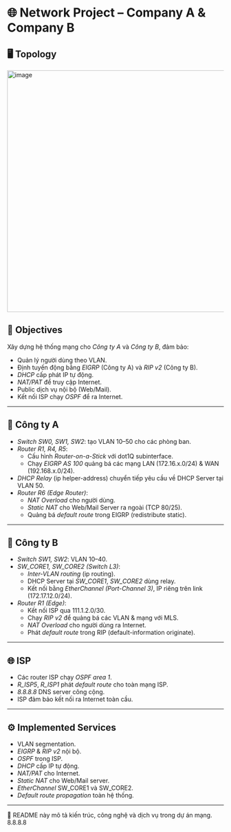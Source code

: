 # 🌐 Network Project – Company A & Company B
## 🖥️ Topology
<img width="958" height="561" alt="image" src="https://github.com/user-attachments/assets/0f4863a4-47c5-481e-b480-5cfa25a209df" />

## 🎯 Objectives
Xây dựng hệ thống mạng cho *Công ty A* và *Công ty B*, đảm bảo:
- Quản lý người dùng theo VLAN.
- Định tuyến động bằng *EIGRP* (Công ty A) và *RIP v2* (Công ty B).
- *DHCP* cấp phát IP tự động.
- *NAT/PAT* để truy cập Internet.
- Public dịch vụ nội bộ (Web/Mail).
- Kết nối ISP chạy *OSPF* để ra Internet.

---

## 🏢 Công ty A
- *Switch SW0, SW1, SW2*: tạo VLAN 10–50 cho các phòng ban.  
- *Router R1, R4, R5*:
  - Cấu hình *Router-on-a-Stick* với dot1Q subinterface.
  - Chạy *EIGRP AS 100* quảng bá các mạng LAN (172.16.x.0/24) & WAN (192.168.x.0/24).
- *DHCP Relay* (ip helper-address) chuyển tiếp yêu cầu về DHCP Server tại VLAN 50.  
- *Router R6 (Edge Router)*:
  - *NAT Overload* cho người dùng.
  - *Static NAT* cho Web/Mail Server ra ngoài (TCP 80/25).
  - Quảng bá *default route* trong EIGRP (redistribute static).

---

## 🏢 Công ty B
- *Switch SW1, SW2*: VLAN 10–40.  
- *SW_CORE1, SW_CORE2 (Switch L3)*:
  - *Inter-VLAN routing* (ip routing).
  - DHCP Server tại *SW_CORE1*, *SW_CORE2* dùng relay.
  - Kết nối bằng *EtherChannel (Port-Channel 3)*, IP riêng trên link (172.17.12.0/24).
- *Router R1 (Edge)*:
  - Kết nối ISP qua 111.1.2.0/30.
  - Chạy *RIP v2* để quảng bá các VLAN & mạng với MLS.
  - *NAT Overload* cho người dùng ra Internet.
  - Phát *default route* trong RIP (default-information originate).

---

## 🌐 ISP
- Các router ISP chạy *OSPF area 1*.  
- *R_ISP5*, *R_ISP1* phát *default route* cho toàn mạng ISP.  
- *8.8.8.8* DNS server công cộng.  
- ISP đảm bảo kết nối ra Internet toàn cầu.

---

## ⚙️ Implemented Services
- VLAN segmentation.  
- *EIGRP* & *RIP v2* nội bộ.  
- *OSPF* trong ISP.  
- *DHCP* cấp IP tự động.  
- *NAT/PAT* cho Internet.  
- *Static NAT* cho Web/Mail server.  
- *EtherChannel* SW_CORE1 và SW_CORE2.  
- *Default route propagation* toàn hệ thống.

---

📌 README này mô tả kiến trúc, công nghệ và dịch vụ trong dự án mạng.  
8.8.8.8
